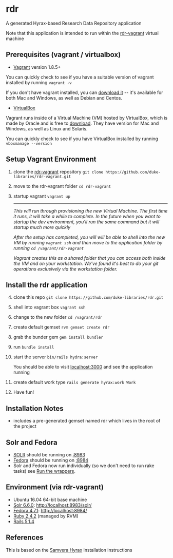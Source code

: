 # rdr

A generated Hyrax-based Research Data Repository application

Note that this application is intended to run within the [rdr-vagrant](https://github.com/duke-libraries/rdr-vagrant) virtual machine


## Prerequisites (vagrant / virtualbox)

* [Vagrant](https://www.vagrantup.com/) version 1.8.5+

You can quickly check to see if you have a suitable version of vagrant installed by running `vagrant -v`

If you don't have vagrant installed, you can [download it](https://www.vagrantup.com/downloads.html) -- it's available for both Mac and Windows, as well as Debian and Centos.

* [VirtualBox](https://www.virtualbox.org/)

Vagrant runs inside of a Virtual Machine (VM) hosted by VirtualBox, which is made by Oracle and is free to [download](https://www.virtualbox.org/wiki/Downloads). They have version for Mac and Windows, as well as Linux and Solaris.

You can quickly check to see if you have VirtualBox installed by running `vboxmanage --version`


## Setup Vagrant Environment

1. clone the [rdr-vagrant](https://github.com/duke-libraries/rdr-vagrant) repository `git clone https://github.com/duke-libraries/rdr-vagrant.git`
2. move to the rdr-vagrant folder `cd rdr-vagrant`
3. startup vagrant `vagrant up`

   ***

   *This will run through provisioning the new Virtual Machine. The first time it runs, it will take a while to complete. In the future when you want to startup the dev environment, you'll run the same command but it will startup much more quickly*

   *After the setup has completed, you will will be able to shell into the new VM by running `vagrant ssh` and then move to the application folder by running `cd /vagrant/rdr-vagrant`*

   *Vagrant creates this as a shared folder that you can access both inside the VM and on your workstation. We've found it's best to do your git operations exclusively via the workstation folder.*


## Install the rdr application

4. clone this repo
`git clone https://github.com/duke-libraries/rdr.git`

5. shell into vagrant box 
`vagrant ssh`

6. change to the new folder
`cd /vagrant/rdr`

7. create default gemset `rvm gemset create rdr`

8. grab the bunder gem `gem install bundler`

9. run `bundle install`

10. start the server
`bin/rails hydra:server`
    
    You should be able to visit [localhost:3000](http://localhost:3000) and see the application running

11. create default work type
`rails generate hyrax:work Work`

12. Have fun!


## Installation Notes

* includes a pre-generated gemset named rdr which lives in the root of the project


## Solr and Fedora

* [SOLR](https://github.com/apache/lucene-solr) should be running on [:8983](http://localhost:8983)
* [Fedora](https://github.com/fcrepo4/fcrepo4) should be running on [:8984](http://localhost:8984)
* Solr and Fedora now run individually (so we don't need to run rake tasks) see [Run the wrappers](https://github.com/samvera/hyrax/wiki/Hyrax-Development-Guide#run-the-wrappers).


## Environment (via rdr-vagrant)

* Ubuntu 16.04 64-bit base machine
* [Solr 6.6.0](http://lucene.apache.org/solr/): [http://localhost:8983/solr/](http://localhost:8983/solr/)
* [Fedora 4.7.1](http://fedorarepository.org/): [http://localhost:8984/](http://localhost:8984/)
* [Ruby 2.4.2](https://www.ruby-lang.org) (managed by RVM)
* [Rails 5.1.4](http://rubyonrails.org/)


## References

This is based on the [Samvera Hyrax](https://github.com/samvera/hyrax#creating-a-hyrax-based-app) installation instructions
